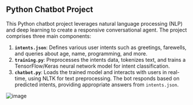 

## Python Chatbot Project

This Python chatbot project leverages natural language processing (NLP) and deep learning to create a responsive conversational agent. The project comprises three main components:

1. **`intents.json`**: Defines various user intents such as greetings, farewells, and queries about age, name, programming, and more.
2. **`training.py`**: Preprocesses the intents data, tokenizes text, and trains a TensorFlow/Keras neural network model for intent classification.
3. **`chatbot.py`**: Loads the trained model and interacts with users in real-time, using NLTK for text preprocessing. The bot responds based on predicted intents, providing appropriate answers from `intents.json`.


![image](https://github.com/Lavanya6377/chatbot23/assets/122287019/836680c1-82de-43e0-8a26-0c6da7679ad6)
